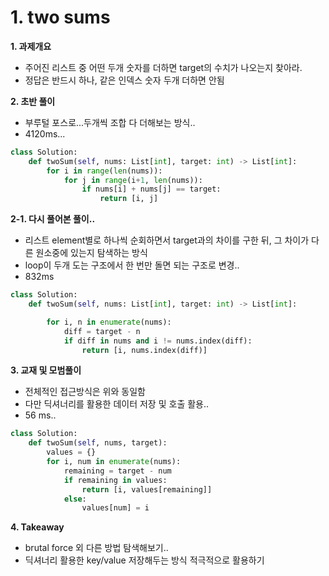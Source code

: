 # 1. two sums

**1. 과제개요**

- 주어진 리스트 중 어떤 두개 숫자를 더하면 target의 수치가 나오는지 찾아라.
- 정답은 반드시 하나, 같은 인덱스 숫자 두개 더하면 안됨

**2. 초반 풀이**

- 부루털 포스로...두개씩 조합 다 더해보는 방식..
- 4120ms...

```python
class Solution:
    def twoSum(self, nums: List[int], target: int) -> List[int]:
        for i in range(len(nums)):
            for j in range(i+1, len(nums)):
                if nums[i] + nums[j] == target:
                    return [i, j]
```

**2-1. 다시 풀어본 풀이..**

- 리스트 element별로 하나씩 순회하면서 target과의 차이를 구한 뒤, 그 차이가 다른 원소중에 있는지 탐색하는 방식
- loop이 두개 도는 구조에서 한 번만 돌면 되는 구조로 변경..
- 832ms

```python
class Solution:
    def twoSum(self, nums: List[int], target: int) -> List[int]:

        for i, n in enumerate(nums):
            diff = target - n
            if diff in nums and i != nums.index(diff):
                return [i, nums.index(diff)]
```

**3. 교재 및 모범풀이**

- 전체적인 접근방식은 위와 동일함
- 다만 딕셔너리를 활용한 데이터 저장 및 호출 활용..
- 56 ms..

```python
class Solution:
    def twoSum(self, nums, target):
        values = {}
        for i, num in enumerate(nums):
            remaining = target - num
            if remaining in values:
                return [i, values[remaining]]
            else:
                values[num] = i
```

**4. Takeaway**

- brutal force 외 다른 방법 탐색해보기..
- 딕셔너리 활용한 key/value 저장해두는 방식 적극적으로 활용하기
